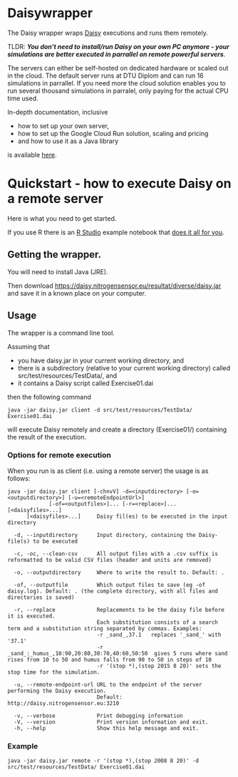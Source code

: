 # Daisywrapper
The Daisy wrapper wraps [Daisy](https://daisy.ku.dk) executions and runs them remotely.

TLDR: ***You don't need to install/run Daisy on your own PC anymore - your simulations are better executed in parrallel on remote powerful servers***.

The servers can either be self-hosted on dedicated hardware or scaled out in the cloud.
The default server runs at DTU Diplom and can run 16 simulations in parrallel. If you need more the cloud solution enables you to run several thousand simulations in parralel, only paying for the actual CPU time used.

In-depth documentation, inclusive
- how to set up your own server, 
- how to set up the Google Cloud Run solution, scaling and pricing
- and how to use it as a Java library

is available [here](documentation).


# Quickstart - how to execute Daisy on a remote server

Here is what you need to get started.

If you use R there is an [R Studio](https://www.rstudio.com/) example notebook that [does it all for you](src/test/resources/TestData/rstudio_notebook.Rmd).


## Getting the wrapper.

You will need to install Java (JRE).

Then download https://daisy.nitrogensensor.eu/resultat/diverse/daisy.jar and save it in a known place on your computer.


## Usage

The wrapper is a command line tool. 

Assuming that
  - you have daisy.jar in your current working directory, and
  - there is a subdirectory (relative to your current working directory) 
called src/test/resources/TestData/, and
  - it contains a Daisy script called Exercise01.dai

then the following command
```
java -jar daisy.jar client -d src/test/resources/TestData/ Exercise01.dai
``` 
will execute Daisy remotely and create a directory (Exercise01/) containing the result of the execution.

### Options for remote execution

When you run is as client (i.e. using a remote server) the usage is as follows:

```
java -jar daisy.jar client [-chnvV] -d=<inputdirectory> [-o=<outputdirectory>] [-u=<remoteEndpointUrl>]
             [-of=<outputfiles>]... [-r=<replace>]... [<daisyfiles>...]
      [<daisyfiles>...]     Daisy fil(es) to be executed in the input directory

  -d, --inputdirectory      Input directory, containing the Daisy-file(s) to be executed

  -c, -oc, --clean-csv      All output files with a .csv suffix is reformatted to be valid CSV files (header and units are removed)

  -o, --outputdirectory     Where to write the result to. Default: .

  -of, --outputfile         Which output files to save (eg -of daisy.log). Default: . (the complete directory, with all files and directories is saved)

  -r, --replace             Replacements to be the daisy file before it is executed. 
                            Each substitution consists of a search term and a substitution string separated by commas. Examples:
                            -r _sand_,37.1   replaces '_sand_' with '37.1'
                            -r _sand_:_humus_,10:90,20:80,30:70,40:60,50:50  gives 5 runs where sand rises from 10 to 50 and humus falls from 90 to 50 in steps of 10
                            -r '(stop *),(stop 2015 8 20)' sets the stop time for the simulation.

  -u, --remote-endpoint-url URL to the endpoint of the server performing the Daisy execution. 
                            Default: http://daisy.nitrogensensor.eu:3210

  -v, --verbose             Print debugging information
  -V, --version             Print version information and exit.
  -h, --help                Show this help message and exit.

``` 
### Example

```
java -jar daisy.jar remote -r '(stop *),(stop 2008 8 20)' -d src/test/resources/TestData/ Exercise01.dai
``` 


